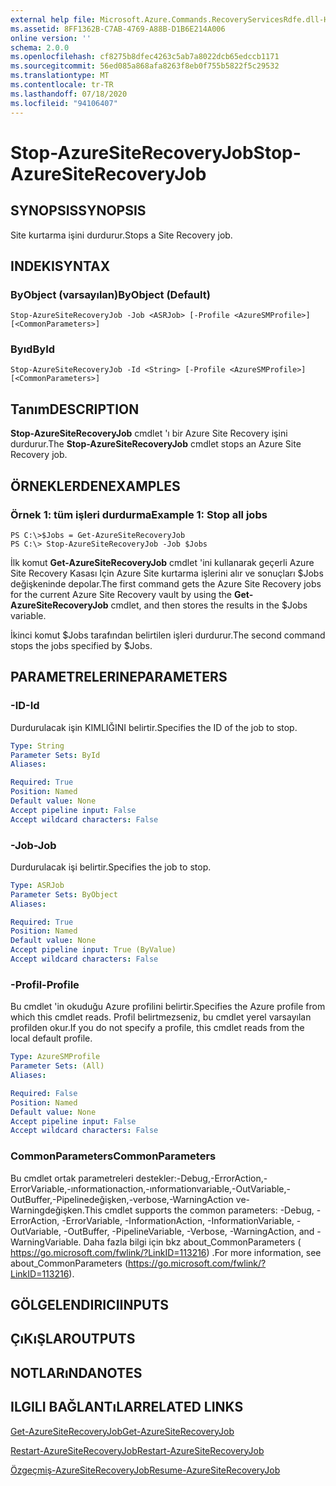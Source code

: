 ```yaml
---
external help file: Microsoft.Azure.Commands.RecoveryServicesRdfe.dll-Help.xml
ms.assetid: 8FF1362B-C7AB-4769-A88B-D1B6E214A006
online version: ''
schema: 2.0.0
ms.openlocfilehash: cf8275b8dfec4263c5ab7a8022dcb65edccb1171
ms.sourcegitcommit: 56ed085a868afa8263f8eb0f755b5822f5c29532
ms.translationtype: MT
ms.contentlocale: tr-TR
ms.lasthandoff: 07/18/2020
ms.locfileid: "94106407"
---
```

# <span data-ttu-id="18f34-101">Stop-AzureSiteRecoveryJob</span><span class="sxs-lookup"><span data-stu-id="18f34-101">Stop-AzureSiteRecoveryJob</span></span>

## <span data-ttu-id="18f34-102">SYNOPSIS</span><span class="sxs-lookup"><span data-stu-id="18f34-102">SYNOPSIS</span></span>
<span data-ttu-id="18f34-103">Site kurtarma işini durdurur.</span><span class="sxs-lookup"><span data-stu-id="18f34-103">Stops a Site Recovery job.</span></span>

## <span data-ttu-id="18f34-104">INDEKI</span><span class="sxs-lookup"><span data-stu-id="18f34-104">SYNTAX</span></span>

### <span data-ttu-id="18f34-105">ByObject (varsayılan)</span><span class="sxs-lookup"><span data-stu-id="18f34-105">ByObject (Default)</span></span>
```
Stop-AzureSiteRecoveryJob -Job <ASRJob> [-Profile <AzureSMProfile>] [<CommonParameters>]
```

### <span data-ttu-id="18f34-106">Byıd</span><span class="sxs-lookup"><span data-stu-id="18f34-106">ById</span></span>
```
Stop-AzureSiteRecoveryJob -Id <String> [-Profile <AzureSMProfile>] [<CommonParameters>]
```

## <span data-ttu-id="18f34-107">Tanım</span><span class="sxs-lookup"><span data-stu-id="18f34-107">DESCRIPTION</span></span>
<span data-ttu-id="18f34-108">**Stop-AzureSiteRecoveryJob** cmdlet 'ı bir Azure Site Recovery işini durdurur.</span><span class="sxs-lookup"><span data-stu-id="18f34-108">The **Stop-AzureSiteRecoveryJob** cmdlet stops an Azure Site Recovery job.</span></span>

## <span data-ttu-id="18f34-109">ÖRNEKLERDEN</span><span class="sxs-lookup"><span data-stu-id="18f34-109">EXAMPLES</span></span>

### <span data-ttu-id="18f34-110">Örnek 1: tüm işleri durdurma</span><span class="sxs-lookup"><span data-stu-id="18f34-110">Example 1: Stop all jobs</span></span>
```
PS C:\>$Jobs = Get-AzureSiteRecoveryJob 
PS C:\> Stop-AzureSiteRecoveryJob -Job $Jobs
```

<span data-ttu-id="18f34-111">İlk komut **Get-AzureSiteRecoveryJob** cmdlet 'ini kullanarak geçerli Azure Site Recovery Kasası Için Azure Site kurtarma işlerini alır ve sonuçları $Jobs değişkeninde depolar.</span><span class="sxs-lookup"><span data-stu-id="18f34-111">The first command gets the Azure Site Recovery jobs for the current Azure Site Recovery vault by using the **Get-AzureSiteRecoveryJob** cmdlet, and then stores the results in the $Jobs variable.</span></span>

<span data-ttu-id="18f34-112">İkinci komut $Jobs tarafından belirtilen işleri durdurur.</span><span class="sxs-lookup"><span data-stu-id="18f34-112">The second command stops the jobs specified by $Jobs.</span></span>

## <span data-ttu-id="18f34-113">PARAMETRELERINE</span><span class="sxs-lookup"><span data-stu-id="18f34-113">PARAMETERS</span></span>

### <span data-ttu-id="18f34-114">-ID</span><span class="sxs-lookup"><span data-stu-id="18f34-114">-Id</span></span>
<span data-ttu-id="18f34-115">Durdurulacak işin KIMLIĞINI belirtir.</span><span class="sxs-lookup"><span data-stu-id="18f34-115">Specifies the ID of the job to stop.</span></span>

```yaml
Type: String
Parameter Sets: ById
Aliases: 

Required: True
Position: Named
Default value: None
Accept pipeline input: False
Accept wildcard characters: False
```

### <span data-ttu-id="18f34-116">-Job</span><span class="sxs-lookup"><span data-stu-id="18f34-116">-Job</span></span>
<span data-ttu-id="18f34-117">Durdurulacak işi belirtir.</span><span class="sxs-lookup"><span data-stu-id="18f34-117">Specifies the job to stop.</span></span>

```yaml
Type: ASRJob
Parameter Sets: ByObject
Aliases: 

Required: True
Position: Named
Default value: None
Accept pipeline input: True (ByValue)
Accept wildcard characters: False
```

### <span data-ttu-id="18f34-118">-Profil</span><span class="sxs-lookup"><span data-stu-id="18f34-118">-Profile</span></span>
<span data-ttu-id="18f34-119">Bu cmdlet 'in okuduğu Azure profilini belirtir.</span><span class="sxs-lookup"><span data-stu-id="18f34-119">Specifies the Azure profile from which this cmdlet reads.</span></span>
<span data-ttu-id="18f34-120">Profil belirtmezseniz, bu cmdlet yerel varsayılan profilden okur.</span><span class="sxs-lookup"><span data-stu-id="18f34-120">If you do not specify a profile, this cmdlet reads from the local default profile.</span></span>

```yaml
Type: AzureSMProfile
Parameter Sets: (All)
Aliases: 

Required: False
Position: Named
Default value: None
Accept pipeline input: False
Accept wildcard characters: False
```

### <span data-ttu-id="18f34-121">CommonParameters</span><span class="sxs-lookup"><span data-stu-id="18f34-121">CommonParameters</span></span>
<span data-ttu-id="18f34-122">Bu cmdlet ortak parametreleri destekler:-Debug,-ErrorAction,-ErrorVariable,-ınformationaction,-ınformationvariable,-OutVariable,-OutBuffer,-Pipelinedeğişken,-verbose,-WarningAction ve-Warningdeğişken.</span><span class="sxs-lookup"><span data-stu-id="18f34-122">This cmdlet supports the common parameters: -Debug, -ErrorAction, -ErrorVariable, -InformationAction, -InformationVariable, -OutVariable, -OutBuffer, -PipelineVariable, -Verbose, -WarningAction, and -WarningVariable.</span></span> <span data-ttu-id="18f34-123">Daha fazla bilgi için bkz about_CommonParameters ( https://go.microsoft.com/fwlink/?LinkID=113216) .</span><span class="sxs-lookup"><span data-stu-id="18f34-123">For more information, see about_CommonParameters (https://go.microsoft.com/fwlink/?LinkID=113216).</span></span>

## <span data-ttu-id="18f34-124">GÖLGELENDIRICI</span><span class="sxs-lookup"><span data-stu-id="18f34-124">INPUTS</span></span>

## <span data-ttu-id="18f34-125">ÇıKıŞLAR</span><span class="sxs-lookup"><span data-stu-id="18f34-125">OUTPUTS</span></span>

## <span data-ttu-id="18f34-126">NOTLARıNDA</span><span class="sxs-lookup"><span data-stu-id="18f34-126">NOTES</span></span>

## <span data-ttu-id="18f34-127">ILGILI BAĞLANTıLAR</span><span class="sxs-lookup"><span data-stu-id="18f34-127">RELATED LINKS</span></span>

[<span data-ttu-id="18f34-128">Get-AzureSiteRecoveryJob</span><span class="sxs-lookup"><span data-stu-id="18f34-128">Get-AzureSiteRecoveryJob</span></span>](./Get-AzureSiteRecoveryJob.md)

[<span data-ttu-id="18f34-129">Restart-AzureSiteRecoveryJob</span><span class="sxs-lookup"><span data-stu-id="18f34-129">Restart-AzureSiteRecoveryJob</span></span>](./Restart-AzureSiteRecoveryJob.md)

[<span data-ttu-id="18f34-130">Özgeçmiş-AzureSiteRecoveryJob</span><span class="sxs-lookup"><span data-stu-id="18f34-130">Resume-AzureSiteRecoveryJob</span></span>](./Resume-AzureSiteRecoveryJob.md)



